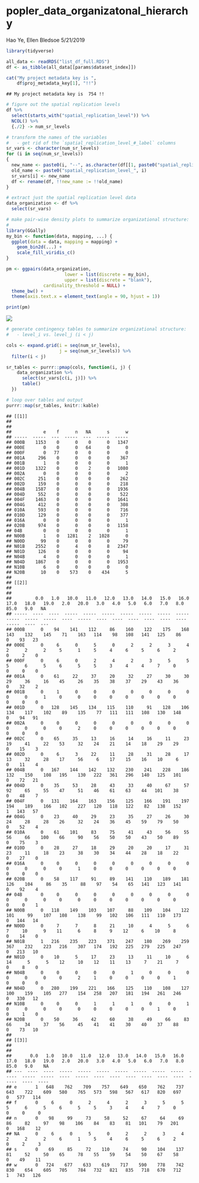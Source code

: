 popler\_data\_organizatonal\_hierarchy
================
Hao Ye, Ellen Bledsoe
5/21/2019

``` r
library(tidyverse)

all_data <- readRDS("list_df_full.RDS")
df <- as_tibble(all_data[[params$dataset_index]])

cat("My project metadata key is ", 
    df$proj_metadata_key[1], "!!")
```

    ## My project metadata key is  754 !!

``` r
# figure out the spatial replication levels
df %>% 
  select(starts_with("spatial_replication_level")) %>%
  NCOL() %>%
  {./2} -> num_sr_levels
```

``` r
# transform the names of the variables
#   - get rid of the `spatial_replication_level_#_label` columns
sr_vars <- character(num_sr_levels)
for (i in seq(num_sr_levels))
{
  new_name <- paste0(i, "--", as.character(df[[1, paste0("spatial_replication_level_", i, "_label")]]))
  old_name <- paste0("spatial_replication_level_", i)
  sr_vars[i] <- new_name
  df <- rename(df, !!new_name := !!old_name)
}
```

``` r
# extract just the spatial replication level data
data_organization <- df %>%
  select(sr_vars)
```

``` r
# make pair-wise density plots to summarize organizational structure:
# 
library(GGally)
my_bin <- function(data, mapping, ...) {
  ggplot(data = data, mapping = mapping) +
    geom_bin2d(...) +
    scale_fill_viridis_c()
}

pm <- ggpairs(data_organization, 
                      lower = list(discrete = my_bin), 
                      upper = list(discrete = "blank"), 
              cardinality_threshold = NULL) + 
  theme_bw() + 
  theme(axis.text.x = element_text(angle = 90, hjust = 1))

print(pm)
```

![](data_report-110_files/figure-markdown_github/unnamed-chunk-5-1.png)

``` r
# generate contingency tables to summarize organizational structure:
#   - level_i vs. level_j (i < j)

cols <- expand.grid(i = seq(num_sr_levels), 
                    j = seq(num_sr_levels)) %>%
  filter(i < j)

sr_tables <- purrr::pmap(cols, function(i, j) {
    data_organization %>%
      select(sr_vars[c(i, j)]) %>%
      table()
  })
```

``` r
# loop over tables and output
purrr::map(sr_tables, knitr::kable)
```

    ## [[1]]
    ## 
    ## 
    ##            e    f      n   NA      s      w
    ## -----  -----  ---  -----  ---  -----  -----
    ## 000B    1153    0      0    0      0   1347
    ## 000E       0    0      0   64      0      0
    ## 000F       0   77      0    0      0      0
    ## 001A     296    0      0    0      0    367
    ## 001B       1    0      0    0      0      1
    ## 001D    1322    0      0    2      0   1080
    ## 002A       0    0      0    0      0      2
    ## 002C     251    0      0    0      0    262
    ## 002D     159    0      0    0      0    218
    ## 004B    1587    0      0    0      0   1936
    ## 004D     552    0      0    0      0    522
    ## 004F    1463    0      0    0      0   1641
    ## 004G     412    0      0    0      0    308
    ## 010A     593    0      0    0      0    716
    ## 010D     129    0      0    0      0    377
    ## 016A       0    0      0    0      0      1
    ## 020B     974    0      0    0      0   1158
    ## 04B        0    0      0    0      0      1
    ## N00B       1    0   1281    2   1028      0
    ## N00D      99    0      0    0      0     79
    ## N01B    2552    0      4    0      8   2347
    ## N01D     126    0      0    0      0     94
    ## N04B       4    0      0    0      0      1
    ## N04D    1867    0      0    0      0   1953
    ## N10B       6    0      0    0      0      0
    ## N20B      10    0    573    0    434      5
    ## 
    ## [[2]]
    ## 
    ## 
    ##         0.0   1.0   10.0   11.0   12.0   13.0   14.0   15.0   16.0   17.0   18.0   19.0   2.0   20.0   3.0   4.0   5.0   6.0   7.0   8.0   85.0   9.0   NA
    ## -----  ----  ----  -----  -----  -----  -----  -----  -----  -----  -----  -----  -----  ----  -----  ----  ----  ----  ----  ----  ----  -----  ----  ---
    ## 000B      0    94    141    112     86    160    122    175    168    143    132    145    71    163   114    98   108   141   125    86      0    93   23
    ## 000E      0     6      0      5      0      2      2      3      4      2      2      2     5      1     5     4     6     5     6     2      0     2    0
    ## 000F      0     6      0      2      4      2      3      5      5      5      6      5     6      5     5     3     4     4     7     0      0     0    0
    ## 001A      0    61     22     37     20     32     27     30     30     29     36     16    45     26    35    38    37    29    43    36      0    32    2
    ## 001B      0     1      0      0      0      0      0      0      0      0      0      1     0      0     0     0     0     0     0     0      0     0    0
    ## 001D      0   128    145    134    115    110     91    128    106    134    117    102    89    135    77   111   111   108   130   148      0    94   91
    ## 002A      0     0      0      0      0      0      0      0      0      0      0      0     0      2     0     0     0     0     0     0      0     0    0
    ## 002C      0    65     35     13     16     14     16     11     23     19     41     22    53     32    24    21    14    18    29    29      0    15    3
    ## 002D      0     6      3     22     11     28     31     28     17     13     32     28    17     56     6    17    15    16    10     6      0    11    4
    ## 004B      0   167    144    142    132    230    241    228    186    132    150    108   195    130   222   361   296   140   125   101      0    72   21
    ## 004D      0    35     53     28     43     33     40     67     57     92     65     55    47     51    46    61    63    44   101    38      0    48    7
    ## 004F      0   131    164    163    156    125    166    191    197    194    189    166   102    227   120   118   122    82   138   152      1   143   57
    ## 004G      0    23     40     29     23     35     27     26     30     24     28     28    26     32    24    36    45    59    79    50      0    52    4
    ## 010A      0    61    101     83     75     41     43     56     55     56     66    100    66     90    56    50    50    43    50    89      0    75    3
    ## 010D      0    28     27     18     29     20     20     17     31     23     11     18    23     38    30    34    44    28    18    22      0    27    0
    ## 016A      0     0      0      0      0      0      0      0      0      0      0      0     0      1     0     0     0     0     0     0      0     0    0
    ## 020B      0    58    117     91     89    141    110    189    181    126    104     86    35     88    97    54    65   141   123   141      0    92    4
    ## 04B       0     0      0      0      0      0      0      0      0      0      0      0     0      0     0     0     0     0     0     0      0     0    1
    ## N00B      0   118    149    103    107     88    109    104    122    101     99    107   108    138    99   102   106   111   110   173      0   144   14
    ## N00D      0     7      7      8     21     10      4      5      6      7     10      9    11      6     8     9    12     6    10     8      0    14    0
    ## N01B      1   216    235    223    371    247    180    269    259    367    232    223   216    307   174   192   225   279   225   247      0   213   10
    ## N01D      0    10      5     17     23     13     11     10      6     14      5      5    12     10    12    11    13     7    21     7      0     8    0
    ## N04B      0     0      0      0      0      1      0      0      0      0      0      0     0      2     1     0     0     0     0     1      0     0    0
    ## N04D      0   280    199    221    166    125    110    108    127    100    159    105   277    154   258   207   181   194   261   246      0   330   12
    ## N10B      0     0      0      1      1      1      0      0      1      0      0      0     0      0     0     0     0     0     1     0      0     1    0
    ## N20B      0    50     36     42     60     38     49     66     83     66     34     37    56     45    41    41    30    40    37    88      0    73   10
    ## 
    ## [[3]]
    ## 
    ## 
    ##       0.0   1.0   10.0   11.0   12.0   13.0   14.0   15.0   16.0   17.0   18.0   19.0   2.0   20.0   3.0   4.0   5.0   6.0   7.0   8.0   85.0   9.0    NA
    ## ---  ----  ----  -----  -----  -----  -----  -----  -----  -----  -----  -----  -----  ----  -----  ----  ----  ----  ----  ----  ----  -----  ----  ----
    ## e       1   648    762    709    757    649    650    762    737    643    722    609   580    765   573   598   567   617   820   697      0   577   114
    ## f       0     6      0      2      4      2      3      5      5      5      6      5     6      5     5     3     4     4     7     0      0     0     0
    ## n       0    98     99     73     58     52     67     64     69     86     82     97    98    106    84    83    81   101    79   201      0   168    12
    ## NA      0     6      0      5      0      2      2      3      4      2      2      2     6      1     5     4     6     5     6     2      0     2     3
    ## s       0    69     85     72    110     74     90    104    137     81     52     50    65     78    55    59    54    50    67    58      0    49    11
    ## w       0   724    677    633    619    717    590    778    742    830    654    605   705    784   732   821   835   718   670   712      1   743   126
